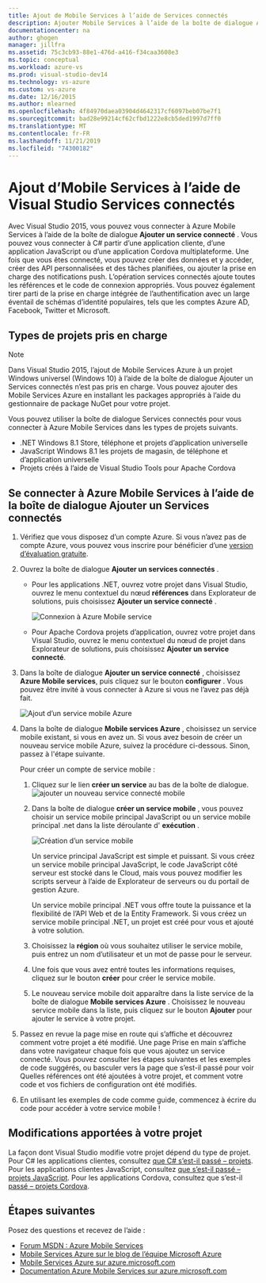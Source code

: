 ```yaml
---
title: Ajout de Mobile Services à l’aide de Services connectés
description: Ajouter Mobile Services à l’aide de la boîte de dialogue Ajouter un Services connectés de Visual Studio
documentationcenter: na
author: ghogen
manager: jillfra
ms.assetid: 75c3cb93-88e1-476d-a416-f34caa3608e3
ms.topic: conceptual
ms.workload: azure-vs
ms.prod: visual-studio-dev14
ms.technology: vs-azure
ms.custom: vs-azure
ms.date: 12/16/2015
ms.author: mlearned
ms.openlocfilehash: 4f84970daea03904d4642317cf6097beb07be7f1
ms.sourcegitcommit: bad28e99214cf62cfbd1222e8cb5ded1997d7ff0
ms.translationtype: MT
ms.contentlocale: fr-FR
ms.lasthandoff: 11/21/2019
ms.locfileid: "74300182"
---
```

# <a name="adding-mobile-services-by-using-visual-studio-connected-services"></a>Ajout d’Mobile Services à l’aide de Visual Studio Services connectés
Avec Visual Studio 2015, vous pouvez vous connecter à Azure Mobile Services à l’aide de la boîte de dialogue **Ajouter un service connecté** . Vous pouvez vous connecter à C# partir d’une application cliente, d’une application JavaScript ou d’une application Cordova multiplateforme. Une fois que vous êtes connecté, vous pouvez créer des données et y accéder, créer des API personnalisées et des tâches planifiées, ou ajouter la prise en charge des notifications push.  L’opération services connectés ajoute toutes les références et le code de connexion appropriés. Vous pouvez également tirer parti de la prise en charge intégrée de l’authentification avec un large éventail de schémas d’identité populaires, tels que les comptes Azure AD, Facebook, Twitter et Microsoft.

## <a name="supported-project-types"></a>Types de projets pris en charge
> [!NOTE]
> Dans Visual Studio 2015, l’ajout de Mobile Services Azure à un projet Windows universel (Windows 10) à l’aide de la boîte de dialogue Ajouter un Services connectés n’est pas pris en charge. Vous pouvez ajouter des Mobile Services Azure en installant les packages appropriés à l’aide du gestionnaire de package NuGet pour votre projet.
>
>

Vous pouvez utiliser la boîte de dialogue Services connectés pour vous connecter à Azure Mobile Services dans les types de projets suivants.

* .NET Windows 8.1 Store, téléphone et projets d’application universelle
* JavaScript Windows 8.1 les projets de magasin, de téléphone et d’application universelle
* Projets créés à l’aide de Visual Studio Tools pour Apache Cordova

## <a name="connect-to-azure-mobile-services-using-the-add-connected-services-dialog"></a>Se connecter à Azure Mobile Services à l’aide de la boîte de dialogue Ajouter un Services connectés
1. Vérifiez que vous disposez d’un compte Azure. Si vous n’avez pas de compte Azure, vous pouvez vous inscrire pour bénéficier d’une [version d’évaluation gratuite](https://go.microsoft.com/fwlink/?LinkId=518146).
2. Ouvrez la boîte de dialogue **Ajouter un services connectés** .

   * Pour les applications .NET, ouvrez votre projet dans Visual Studio, ouvrez le menu contextuel du nœud **références** dans Explorateur de solutions, puis choisissez **Ajouter un service connecté** .

        ![Connexion à Azure Mobile service](./media/vs-azure-tools-connected-services-add-mobile-services/IC797635.png)
   * Pour Apache Cordova projets d’application, ouvrez votre projet dans Visual Studio, ouvrez le menu contextuel du nœud de projet dans Explorateur de solutions, puis choisissez **Ajouter un service connecté**.
3. Dans la boîte de dialogue **Ajouter un service connecté** , choisissez **Azure Mobile services**, puis cliquez sur le bouton **configurer** . Vous pouvez être invité à vous connecter à Azure si vous ne l’avez pas déjà fait.

    ![Ajout d’un service mobile Azure](./media/vs-azure-tools-connected-services-add-mobile-services/IC797636.png)
4. Dans la boîte de dialogue **Mobile services Azure** , choisissez un service mobile existant, si vous en avez un. Si vous avez besoin de créer un nouveau service mobile Azure, suivez la procédure ci-dessous. Sinon, passez à l'étape suivante.

    Pour créer un compte de service mobile :

   1. Cliquez sur le lien **créer un service** au bas de la boîte de dialogue.
       ![ajouter un nouveau service connecté mobile](./media/vs-azure-tools-connected-services-add-mobile-services/IC797637.png)
   2. Dans la boîte de dialogue **créer un service mobile** , vous pouvez choisir un service mobile principal JavaScript ou un service mobile principal .net dans la liste déroulante d' **exécution** .

       ![Création d’un service mobile](./media/vs-azure-tools-connected-services-add-mobile-services/IC797638.png)

       Un service principal JavaScript est simple et puissant. Si vous créez un service mobile principal JavaScript, le code JavaScript côté serveur est stocké dans le Cloud, mais vous pouvez modifier les scripts serveur à l’aide de Explorateur de serveurs ou du portail de gestion Azure.

       Un service mobile principal .NET vous offre toute la puissance et la flexibilité de l’API Web et de la Entity Framework. Si vous créez un service mobile principal .NET, un projet est créé pour vous et ajouté à votre solution.
   3. Choisissez la **région** où vous souhaitez utiliser le service mobile, puis entrez un nom d’utilisateur et un mot de passe pour le serveur.
   4. Une fois que vous avez entré toutes les informations requises, cliquez sur le bouton **créer** pour créer le service mobile.
   5. Le nouveau service mobile doit apparaître dans la liste service de la boîte de dialogue **Mobile services Azure** . Choisissez le nouveau service mobile dans la liste, puis cliquez sur le bouton **Ajouter** pour ajouter le service à votre projet.
5. Passez en revue la page mise en route qui s’affiche et découvrez comment votre projet a été modifié. Une page Prise en main s’affiche dans votre navigateur chaque fois que vous ajoutez un service connecté. Vous pouvez consulter les étapes suivantes et les exemples de code suggérés, ou basculer vers la page que s’est-il passé pour voir Quelles références ont été ajoutées à votre projet, et comment votre code et vos fichiers de configuration ont été modifiés.
6. En utilisant les exemples de code comme guide, commencez à écrire du code pour accéder à votre service mobile !

## <a name="how-your-project-is-modified"></a>Modifications apportées à votre projet
La façon dont Visual Studio modifie votre projet dépend du type de projet. Pour C# les applications clientes, consultez [que C# s’est-il passé – projets](https://go.microsoft.com/fwlink/p/?LinkId=513119). Pour les applications clientes JavaScript, consultez [que s’est-il passé – projets JavaScript](https://go.microsoft.com/fwlink/p/?LinkId=513120). Pour les applications Cordova, consultez que s’est-il [passé – projets Cordova](https://go.microsoft.com/fwlink/p/?LinkId=513116).

## <a name="next-steps"></a>Étapes suivantes
Posez des questions et recevez de l’aide :

* [Forum MSDN : Azure Mobile Services](https://social.msdn.microsoft.com/forums/azure/home?forum=azuremobile)
* [Mobile Services Azure sur le blog de l’équipe Microsoft Azure](https://azure.microsoft.com/blog/topics/mobile/)
* [Mobile Services Azure sur azure.microsoft.com](https://azure.microsoft.com/services/mobile-services/)
* [Documentation Azure Mobile Services sur azure.microsoft.com](https://azure.microsoft.com/documentation/services/mobile-services/)

